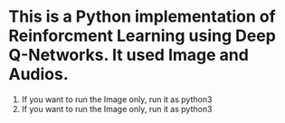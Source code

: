 # This is a Python implementation of Reinforcment Learning using Deep Q-Networks. It used Image and Audios.

1. If you want to run the Image only, run it as python3 
2.  If you want to run the Image only, run it as python3 
